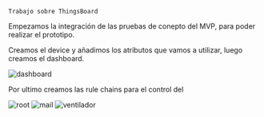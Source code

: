 `Trabajo sobre ThingsBoard`

Empezamos la integración de las pruebas de conepto del MVP, para poder realizar el prototipo.

Creamos el device y añadimos los atributos que vamos a utilizar, luego creamos el dashboard.


![dashboard]([https://github.com/SisCom-PI2-2023-2/proyecto-keep-it-cool/blob/main/docs/_posts/img/ruleChainRoot.PNG?raw=true)

Por ultimo creamos las rule chains para el control del 

![root]([proyecto-keep-it-cool/docs/_posts/img/ruleChainRoot.PNG)
![mail]([https://github.com/SisCom-PI2-2023-2/proyecto-keep-it-cool/blob/main/docs/_posts/img/ruleChainMail.png)
![ventilador]([https://github.com/SisCom-PI2-2023-2/proyecto-keep-it-cool/blob/main/docs/_posts/img/ruleChainVentilador.PNG)
